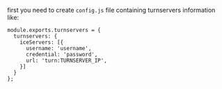 first you need to create `config.js` file containing turnservers information like:

```
module.exports.turnservers = {
  turnservers: {
    iceServers: [{
      username: 'username',
      credential: 'password',
      url: 'turn:TURNSERVER_IP',
    }]
  }
};
```
